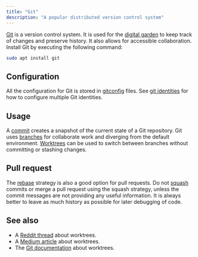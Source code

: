 ```yaml
---
title: "Git"
description: "A popular distributed version control system"
---
```


[Git](https://git-scm.com/) is a version control system.
It is used for the [digital garden](digital-garden) to keep track of changes and preserve history.
It also allows for accessible collaboration.
Install Git by executing the following command:

```sh
sudo apt install git
```

## Configuration
All the configuration for Git is stored in [gitconfig](gitconfig) files.
See [git identities](git-identities) for how to configure multiple Git identities.

## Usage
A [commit](commit) creates a snapshot of the current state of a Git repository.
Git uses [branches](branch) for collaborate work and diverging from the default environment.
[Worktrees](worktree) can be used to switch between branches without committing or stashing changes.

## Pull request
The [rebase](rebase) strategy is also a good option for pull requests.
Do not [squash](squash) commits or merge a pull request using the squash strategy,
unless the commit messages are not providing any useful information.
It is always better to leave as much history as possible for later debugging of code.

## See also
* A [Reddit thread](https://www.reddit.com/r/git/comments/wwapum/comment/ilkdpzv/) about worktrees.
* A [Medium article](https://medium.com/ngconf/git-worktrees-in-use-f4e516512feb) about worktrees.
* The [Git documentation](https://git-scm.com/docs/git-worktree) about worktrees.
